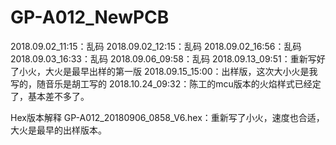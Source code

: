 # GP-A012_NewPCB

2018.09.02_11:15：乱码
2018.09.02_12:15：乱码
2018.09.02_16:56：乱码
2018.09.03_16:33：乱码
2018.09.06_09:58：乱码
2018.09.13_09:51：重新写好了小火，大火是最早出样的第一版
2018.09.15_15:00：出样版，这次大小火是我写的，随音乐是胡工写的
2018.10.24_09:32：陈工的mcu版本的火焰样式已经定了，基本差不多了。

Hex版本解释
GP-A012_20180906_0858_V6.hex：重新写了小火，速度也合适，大火是最早的出样版本。
